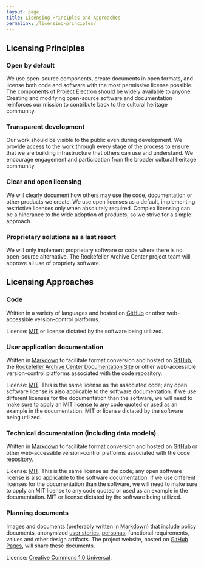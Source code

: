 ```yaml
---
layout: page
title: Licensing Principles and Approaches
permalink: /licensing-principles/
---
```


## Licensing Principles

### Open by default

We use open-source components, create documents in open formats, and license both code and software with the most permissive license possible. The components of Project Electron should be widely available to anyone. Creating and modifying open-source software and documentation reinforces our mission to contribute back to the cultural heritage community.

### Transparent development

Our work should be visible to the public even during development. We provide access to the work through every stage of the process to ensure that we are building infrastructure that others can use and understand. We encourage engagement and participation from the broader cultural heritage community.

### Clear and open licensing

We will clearly document how others may use the code, documentation or other products we create. We use open licenses as a default, implementing restrictive licenses only when absolutely required. Complex licensing can be a hindrance to the wide adoption of products, so we strive for a simple approach.

### Proprietary solutions as a last resort

We will only implement proprietary software or code where there is no open-source alternative. The Rockefeller Archive Center project team will approve all use of propriety software.

## Licensing Approaches

### Code

Written in a variety of languages and hosted on [GitHub](https://github.com/) or other web-accessible version-control platforms.

License: [MIT](https://opensource.org/licenses/MIT) or license dictated by the software being utilized.

### User application documentation

Written in [Markdown](https://daringfireball.net/projects/markdown/) to facilitate format conversion and hosted on [GitHub](https://github.com/), the [Rockefeller Archive Center Documentation Site](https://docs.rockarch.org/) or other web-accessible version-control platforms associated with the code repository.

License: [MIT](https://opensource.org/licenses/MIT). This is the same license as the associated code; any open software license is also applicable to the software documentation. If we use different licenses for the documentation than the software, we will need to make sure to apply an MIT license to any code quoted or used as an example in the documentation. MIT or license dictated by the software being utilized.

### Technical documentation (including data models)

Written in [Markdown](https://daringfireball.net/projects/markdown/) to facilitate format conversion and hosted on [GitHub](https://github.com/) or other web-accessible version-control platforms associated with the code repository.

License: [MIT](https://opensource.org/licenses/MIT). This is the same license as the code; any open software license is also applicable to the software documentation. If we use different licenses for the documentation than the software, we will need to make sure to apply an MIT license to any code quoted or used as an example in the documentation. MIT or license dictated by the software being utilized.

### Planning documents

Images and documents (preferably written in [Markdown](https://daringfireball.net/projects/markdown/)) that include policy documents, anonymized [user stories](https://en.wikipedia.org/wiki/User_story), [personas](https://www.usability.gov/how-to-and-tools/methods/personas.html), functional requirements, values and other design artifacts. The project website, hosted on [GitHub Pages](https://pages.github.com/), will share these documents.

License: [Creative Commons 1.0 Universal](https://creativecommons.org/publicdomain/zero/1.0/).
